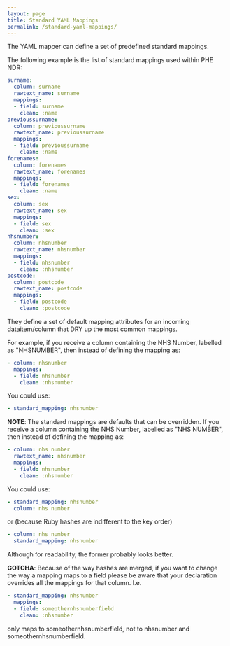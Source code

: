 ```yaml
---
layout: page
title: Standard YAML Mappings
permalink: /standard-yaml-mappings/
---
```


The YAML mapper can define a set of predefined standard mappings.

The following example is the list of standard mappings used within PHE NDR:

```yaml
surname:
  column: surname
  rawtext_name: surname
  mappings:
  - field: surname
    clean: :name
previoussurname:
  column: previoussurname
  rawtext_name: previoussurname
  mappings:
  - field: previoussurname
    clean: :name
forenames:
  column: forenames
  rawtext_name: forenames
  mappings:
  - field: forenames
    clean: :name
sex:
  column: sex
  rawtext_name: sex
  mappings:
  - field: sex
    clean: :sex
nhsnumber:
  column: nhsnumber
  rawtext_name: nhsnumber
  mappings:
  - field: nhsnumber
    clean: :nhsnumber
postcode:
  column: postcode
  rawtext_name: postcode
  mappings: 
  - field: postcode
    clean: :postcode
```

They define a set of default mapping attributes for an incoming dataitem/column that DRY up the most common mappings.

For example, if you receive a column containing the NHS Number, labelled as "NHSNUMBER", then instead of defining the mapping as:

```yaml
- column: nhsnumber
  mappings:
  - field: nhsnumber
    clean: :nhsnumber
```

You could use:

```yaml
- standard_mapping: nhsnumber
```

**NOTE**: The standard mappings are defaults that can be overridden. If you receive a column containing the NHS Number, labelled as "NHS NUMBER", then instead of defining the mapping as:

```yaml
- column: nhs number
  rawtext_name: nhsnumber
  mappings:
  - field: nhsnumber
    clean: :nhsnumber
```

You could use:

```yaml
- standard_mapping: nhsnumber
  column: nhs number
```

or (because Ruby hashes are indifferent to the key order)

```yaml
- column: nhs number
  standard_mapping: nhsnumber
```

Although for readability, the former probably looks better.

**GOTCHA**: Because of the way hashes are merged, if you want to change the way a mapping maps to a field please be aware that your declaration overrides all the mappings for that column. I.e. 

```yaml
- standard_mapping: nhsnumber
  mappings:
  - field: someothernhsnumberfield
    clean: :nhsnumber
```

only maps to someothernhsnumberfield, not to nhsnumber and someothernhsnumberfield.

